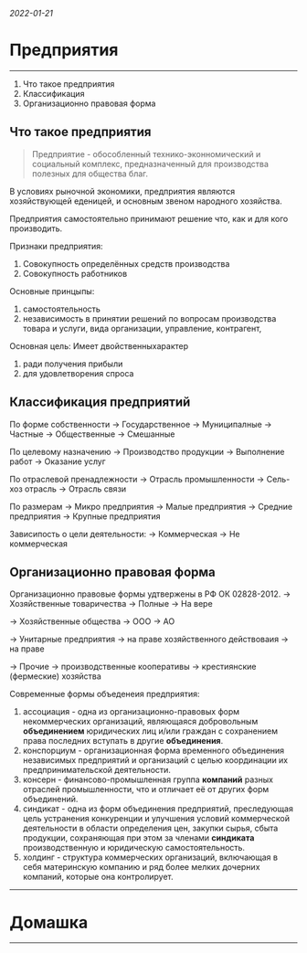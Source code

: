 *2022-01-21*
# Предприятия
---

1. Что такое предприятия
2. Классификация
3. Организационно правовая форма

## Что такое предприятия

>Предприятие - обособленный технико-эконномический и социальный комплекс, предназначенный для производства полезных для общества благ.

В условиях рыночной экономики, предприятия являются хозяйствующей еденицей, и основным звеном народного хозяйства.

Предприятия самостоятельно принимают решение что, как и для кого производить.

Признаки предприятия:
1. Совокупность определённых средств производства
2. Совокупность работников

Основные принцыпы:
1. самостоятельность
2. независимость в принятии решений по вопросам производства товара и услуги, вида организации, управление, контрагент,


Основная цель:
Имеет двойственныхарактер
1. ради получения прибыли
2. для удовлетворения спроса

## Классификация предприятий

По форме собственности
	-> Государственное
	-> Муниципалные
	-> Частные
	-> Общественные
	-> Смешанные

По целевому назначению
	-> Производство продукции
	-> Выполнение работ
	-> Оказание услуг

По отраслевой пренадлежности
	-> Отрасль промышленности
	-> Сель-хоз отрасль
	-> Отрасль связи

По размерам
	-> Микро предприятия
	-> Малые предприятия
	-> Средние предприятия
	-> Крупные предприятия

Зависипость о цели деятельности:
	-> Коммерческая
	-> Не коммерческая

## Организационно правовая форма

Организационно правовые формы удтвержены в РФ ОК 02828-2012.
-> Хозяйственные товаричества
	-> Полные
	-> На вере
	
-> Хозяйственные общества
	-> ООО
	-> АО
	
-> Унитарные предприятия
	-> на праве хозяйственного действоваия
	-> на праве

-> Прочие
	-> производственные кооперативы
	-> крестиянские (фермеские) хозяйства

Современные формы объеденеия предприятия:
1. ассоциация - одна из организационно-правовых форм некоммерческих организаций, являющаяся добровольным **объединением** юридических лиц и/или граждан с сохранением права последних вступать в другие **объединения**.
2. конспорциум - организационная форма временного объединения независимых предприятий и организаций с целью координации их предпринимательской деятельности.
3. консерн - финансово-промышленная группа **компаний** разных отраслей промышленности, что и отличает её от других форм объединений.
4. синдикат - одна из форм объединения предприятий, преследующая цель устранения конкуренции и улучшения условий коммерческой деятельности в области определения цен, закупки сырья, сбыта продукции, сохраняющая при этом за членами **синдиката** производственную и юридическую самостоятельность.
5. холдинг - структура коммерческих организаций, включающая в себя материнскую компанию и ряд более мелких дочерних компаний, которые она контролирует.

---
 # Домашка
---